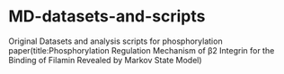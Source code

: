 # MD-datasets-and-scripts
Original Datasets and  analysis scripts for phosphorylation paper(title:Phosphorylation Regulation Mechanism of β2 Integrin for the Binding of Filamin Revealed by Markov State Model)
